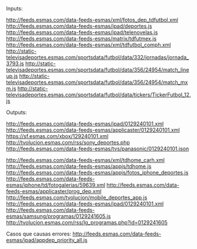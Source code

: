 Inputs:

http://feeds.esmas.com/data-feeds-esmas/xml/fotos_dep_tdfutbol.xml
http://feeds.esmas.com/data-feeds-esmas/ipad/deportes.js
http://feeds.esmas.com/data-feeds-esmas/ipad/telenovelas.js
http://feeds.esmas.com/data-feeds-esmas/matrix/tdfutmex.js
http://feeds.esmas.com/data-feeds-esmas/xml/tdfutbol_comph.xml
http://static-televisadeportes.esmas.com/sportsdata/futbol/data/332/jornadas/jornada_3793.js
http://static-televisadeportes.esmas.com/sportsdata/futbol/data/356/24954/match_lineup.js
http://static-televisadeportes.esmas.com/sportsdata/futbol/data/356/24954/match_mxm.js
http://static-televisadeportes.esmas.com/sportsdata/futbol/data/tickers/TickerFutbol_12.js

​Outputs:

http://feeds.esmas.com/data-feeds-esmas/ipad/0129240101.xml
http://feeds.esmas.com/data-feeds-esmas/applicaster/0129240101.xml
https://sf.esmas.com/xbox/129240101.xml
http://tvolucion.esmas.com/rss/sony_deportes.php
http://feeds.esmas.com/data-feeds-esmas/tvs/panasonic/0129240101.json​

http://feeds.esmas.com/data-feeds-esmas/xml/tdhome_carh.xml
http://feeds.esmas.com/data-feeds-esmas/appjs/tdhome.js
http://feeds.esmas.com/data-feeds-esmas/appjs/fotos_iphone_deportes.js
http://feeds.esmas.com/data-feeds-esmas/iphone/td/fotogalerias/59639.xml
http://feeds.esmas.com/data-feeds-esmas/applicaster/prog_dep.xml
http://feeds.esmas.com/tvolucion/mobile_deportes_app.js
http://feeds.esmas.com/data-feeds-esmas/ipad/0129240101.xml
http://feeds.esmas.com/data-feeds-esmas/samsung/programas/0129241605.js
http://tvolucion.esmas.com/rss/lg_programas.php?id=0129241605



Casos que causas errores:
http://feeds.esmas.com/data-feeds-esmas/ipad/appdep_priority_all.js
